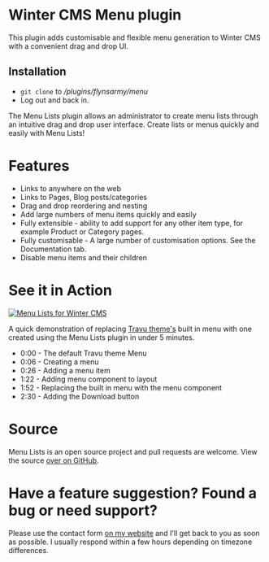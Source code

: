 # Winter CMS Menu plugin

This plugin adds customisable and flexible menu generation to Winter CMS with a convenient drag and drop UI.

## Installation

- `git clone` to */plugins/flynsarmy/menu*
- Log out and back in.

The Menu Lists plugin allows an administrator to create menu lists through an intuitive drag and drop user interface. Create lists or menus quickly and easily with Menu Lists!

# Features

* Links to anywhere on the web
* Links to Pages, Blog posts/categories
* Drag and drop reordering and nesting
* Add large numbers of menu items quickly and easily
* Fully extensible - ability to add support for any other item type, for example Product or Category pages.
* Fully customisable - A large number of customisation options. See the Documentation tab.
* Disable menu items and their children

# See it in Action

[![Menu Lists for Winter CMS](https://img.youtube.com/vi/blqzYCJERBI/0.jpg)](https://www.youtube.com/watch?v=blqzYCJERBI)

A quick demonstration of replacing [Travu theme's](http://goradiantweb.com/blog/post/free-bootstrap-3-october-cms-theme/) built in menu with one created using the Menu Lists plugin in under 5 minutes.

* 0:00 - The default Travu theme Menu
* 0:06 - Creating a menu
* 0:26 - Adding a menu item
* 1:22 - Adding menu component to layout
* 1:52 - Replacing the built in menu with the menu component
* 2:30 - Adding the Download button

# Source
Menu Lists is an open source project and pull requests are welcome. View the source [over on GitHub](https://github.com/Flynsarmy/wn-menu-plugin).

# Have a feature suggestion? Found a bug or need support?
Please use the contact form [on my website](http://www.flynsarmy.com/contact/) and I'll get back to you as soon as possible. I usually respond within a few hours depending on timezone differences.
